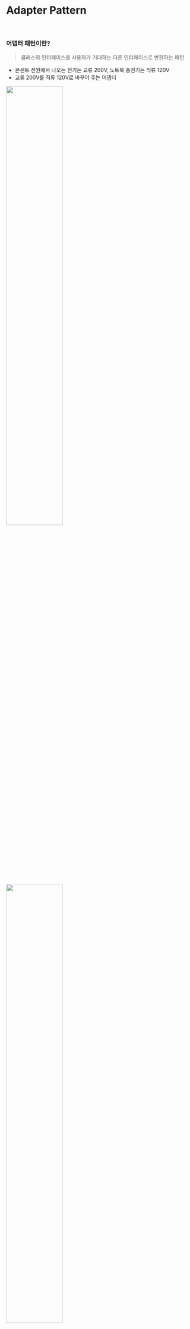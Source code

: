 # Adapter Pattern

<br>

### 어댑터 패턴이란?
> 클래스의 인터페이스를 사용자가 기대하는 다른 인터페이스로 변환하는 패턴
- 콘센트 전원에서 나오는 전기는 교류 200V, 노트북 충전기는 직류 120V
- 교류 200V를 직류 120V로 바꾸어 주는 어댑터

<img src="https://user-images.githubusercontent.com/48194000/185931019-e1649ab5-103f-4159-be33-e32821970eac.jpg" height=55% width=55%></img>
<img src="https://user-images.githubusercontent.com/48194000/185931013-18ae2d23-1801-4585-8a6c-c5dbd67e286c.png" height=55% width=55%></img>

#### 1. Target Interface
- Adapter가 implements하는 인터페이스
- 클라이언트는 Target Interface를 통해 Adaptee인 써드파티 라이브러리를 사용

```
public interface Duck{
    public void quack();
    public void fly();
}
```

```
public class MallardDuck implements Duck {

    public void quack() {
         System.out.println("꽥! 꽥!");
    }

    public void fly() {
        System.out.println("날라갈 수 있습니다!");
    }
 }
```

#### 2. Adaptee
- 써드파티 라이브러리나 외부시스템

```
public interface Turkey { 
    public void gobble(); 
    public void fly(); 
}
```

```
public class WildTurkey implements Turkey{ 

    public void gobble() { 
        System.out.println("고르륵! 고르륵!"); 
    } 

    public void fly() { 
        System.out.println("짧은거리만 날라갈 수 있습니다."); 
    } 
}
```

#### 3. Adapter
- Client와 Adaptee 중간에서 호환성이 없는 둘을 연결시켜주는 역할
- Target Interface를 통해 어댑터에 요청을 보낸다.
- Adapter는 클라이언트의 요청을 Adaptee가 이해할 수 있는 방법으로 전달하고 처리는 Adaptee에서 이루어짐
```
public class TurkeyAdapter implements Duck { 

    Turkey turkey; 

    public TurkeyAdapter(Turkey turkey) { 
        this.turkey = turkey; 
    } 

    public void quack(){
        turkey.gobble(); 
    } 

    public void fly() { 
        turkey.fly(); 
    } 
}
```

#### 4. Client
- 써드파티 라이브러리나 외부시스템을 사용하려는 곳
```
public class App {

    public static void main(String[] args) {
        System.out.println("칠면조가 웁니다.");
        WildTurkey turkey = new WildTurkey();
        turkey.gobble();
        turkey.fly();

        System.out.println("칠면조 어댑터가 웁니다.");
        Duck turkeyAdapter = new TurkeyAdapter(turkey);
        turkeyAdapter.quack();
        turkeyAdapter.fly();

        System.out.println("오리가 웁니다.");
        MallardDuck duck = new MallardDuck();
        duck.quack();
        duck.fly();
    }
}
```

#### 실행결과
```
칠면조가 웁니다.
고르륵! 고르륵!
짧은거리만 날라갈 수 있습니다.
칠면조 어댑터가 웁니다.
고르륵! 고르륵!
짧은거리만 날라갈 수 있습니다.
오리가 웁니다.
꽥! 꽥!
날라갈 수 있습니다!
```